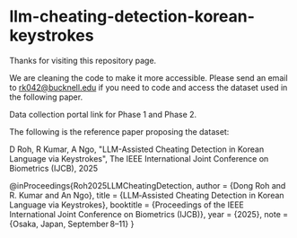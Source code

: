 # llm-cheating-detection-korean-keystrokes

Thanks for visiting this repository page. 

We are cleaning the code to make it more accessible. Please send an email to rk042@bucknell.edu if you need to code and access the dataset used in the following paper. 

Data collection portal link for Phase 1 and Phase 2. 

The following is the reference paper proposing the dataset: 

D Roh, R Kumar, A Ngo, "LLM-Assisted Cheating Detection in Korean Language via Keystrokes", The IEEE International Joint Conference on Biometrics (IJCB), 2025

@inProceedings{Roh2025LLMCheatingDetection,
  author    = {Dong Roh and R. Kumar and An Ngo},
  title     = {LLM‑Assisted Cheating Detection in Korean Language via Keystrokes},
  booktitle = {Proceedings of the IEEE International Joint Conference on Biometrics (IJCB)},
  year      = {2025},
  note      = {Osaka, Japan, September 8–11}
}



